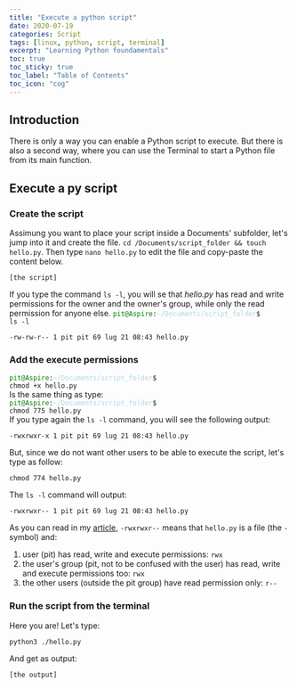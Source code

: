 ```yaml
---
title: "Execute a python script"
date: 2020-07-19
categories: Script
tags: [linux, python, script, terminal]
excerpt: "Learning Python foundamentals"
toc: true
toc_sticky: true
toc_label: "Table of Contents"
toc_icon: "cog"
---
```


## Introduction
There is only a way you can enable a Python script to execute. But there is also a second way, where you can use the Terminal to start a Python file from its main function.

## Execute a py script

### Create the script
Assimung you want to place your script inside a Documents' subfolder, let's jump into it and create the file. `cd /Documents/script_folder && touch hello.py`. Then type `nano hello.py` to edit the file and copy-paste the content below.
```
[the script]
```

If you type the command `ls -l`, you will se that *hello.py* has read and write permissions for the owner and the owner's group, while only the read permission for anyone else.
<code><span style="color:green">pit@Aspire</span>:<span style="color:lightblue">~/Documents/script_folder</span>$ ls -l</code>
```
-rw-rw-r-- 1 pit pit 69 lug 21 08:43 hello.py
```

### Add the execute permissions
<code><span style="color:green">pit@Aspire</span>:<span style="color:lightblue">~/Documents/script_folder</span>$ chmod +x hello.py</code><br>
Is the same thing as type:<br>
<code><span style="color:green">pit@Aspire</span>:<span style="color:lightblue">~/Documents/script_folder</span>$ chmod 775 hello.py</code><br>
If you type again the `ls -l` command, you will see the following output:
```
-rwxrwxr-x 1 pit pit 69 lug 21 08:43 hello.py
```

But, since we do not want other users to be able to execute the script, let's type as follow:
```
chmod 774 hello.py
```
The `ls -l` command will output:
```
-rwxrwxr-- 1 pit pit 69 lug 21 08:43 hello.py
```

As you can read in my [article](http://127.0.0.1:4000/terminal/change-permission-to-files/), `-rwxrwxr--` means that `hello.py` is a file (the `-` symbol) and:
1. user (pit) has read, write and execute permissions: `rwx`
2. the user's group (pit, not to be confused with the user) has read, write and execute permissions too: `rwx`
3. the other users (outside the pit group) have read permission only: `r--`

### Run the script from the terminal
Here you are! Let's type:
```
python3 ./hello.py
```
And get as output:
```
[the output]
```